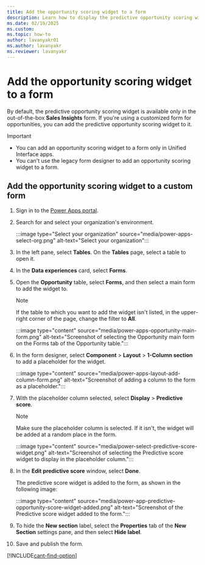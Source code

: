 ```yaml
---
title: Add the opportunity scoring widget to a form
description: Learn how to display the predictive opportunity scoring widget on your custom forms in Dynamics 365 Sales.
ms.date: 02/19/2025
ms.custom: 
ms.topic: how-to
author: lavanyakr01
ms.author: lavanyakr
ms.reviewer: lavanyakr
---
```


# Add the opportunity scoring widget to a form  

By default, the predictive opportunity scoring widget is available only in the out-of-the-box **Sales Insights** form. If you're using a customized form for opportunities, you can add the predictive opportunity scoring widget to it.

> [!IMPORTANT]
>
> - You can add an opportunity scoring widget to a form only in Unified Interface apps.
> - You can't use the legacy form designer to add an opportunity scoring widget to a form.

## Add the opportunity scoring widget to a custom form

1. Sign in to the [Power Apps portal](https://make.powerapps.com/).

2. Search for and select your organization's environment.

    :::image type="Select your organization" source="media/power-apps-select-org.png" alt-text="Select your organization":::

2. In the left pane, select **Tables**. On the **Tables** page, select a table to open it.

3. In the **Data experiences** card, select **Forms**.

1. Open the **Opportunity** table, select **Forms**, and then select a main form to add the widget to.

    > [!NOTE]
    > If the table to which you want to add the widget isn't listed, in the upper-right corner of the page, change the filter to **All**.

    :::image type="content" source="media/power-apps-opportunity-main-form.png" alt-text="Screenshot of selecting the Opportunity main form on the Forms tab of the Opportunity table.":::

1. In the form designer, select **Component** > **Layout** > **1-Column section** to add a placeholder for the widget.

    :::image type="content" source="media/power-apps-layout-add-column-form.png" alt-text="Screenshot of adding a column to the form as a placeholder.":::

1. With the placeholder column selected, select **Display** > **Predictive score**.

    > [!NOTE]
    > Make sure the placeholder column is selected. If it isn't, the widget will be added at a random place in the form.

    :::image type="content" source="media/power-select-predictive-score-widget.png" alt-text="Screenshot of selecting the Predictive score widget to display in the placeholder column.":::

1. In the **Edit predictive score** window, select **Done**.

    The predictive score widget is added to the form, as shown in the following image:

    :::image type="content" source="media/power-app-predictive-opportunity-score-widget-added.png" alt-text="Screenshot of the Predictive score widget added to the form.":::

1. To hide the **New section** label, select the **Properties** tab of the **New Section** settings pane, and then select **Hide label**.

1. Save and publish the form.

[!INCLUDE[cant-find-option](../includes/cant-find-option.md)]
